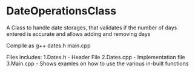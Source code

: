 # DateOperationsClass
A Class to handle date storages, that validates if the number of days entered is accurate and allows adding and removing days


Compile as g++ dates.h main.cpp

Files includes:
1.Dates.h - Header File
2.Dates.cpp - Implementation file
3.Main.cpp -  Shows examles on how to use the various in-built functions
